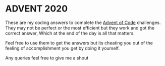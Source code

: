 # ADVENT 2020

These are my coding answers to complete the [Advent of Code](https://adventofcode.com/) challenges. They may not be perfect or the most efficient but they work and got the correct answer, Which at the end of the day is all that matters.

Feel free to use them to get the answers but its cheating you out of the feeling of accomplishment you get by doing it yourself.

Any queries feel free to give me a shout